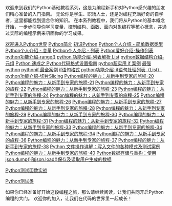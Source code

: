 
欢迎来到我们的Python基础教程系列，这是为编程新手和对Python感兴趣的朋友们精心准备的入门指南。
无论你是学生、职场人士，还是对编程充满好奇的自学者，这里都能找到适合你的知识。
在本系列教程中，我们将从Python的基本概念开始，一步步引导你学习变量、控制结构、函数、面向对象编程等核心概念，并通过实际的编程示例来巩固你的学习成果。


[欢迎进入Python世界](https://mp.weixin.qq.com/s/H7uXLFKQ9mnoJ9WR_CLr2g)
[Python简介](https://mp.weixin.qq.com/s/MShOyZsTObEG6RtJJW4sag)
[初识Python](https://mp.weixin.qq.com/s/DTkHNMCevwA77ji6XW9PIw)
[Python个人介绍 - 简单数据类型](https://mp.weixin.qq.com/s/F8-woi29yocXdCREoB8-_g)
[Python个人介绍 - 变量](https://mp.weixin.qq.com/s/a80Zs1XLGlhn1R4dhrt8qg)
[Python个人介绍 - 列表](https://mp.weixin.qq.com/s/hUBK5ISs7m-2530FW8d6Tw)
[Python爱好介绍-操作列表](https://mp.weixin.qq.com/s/Va-gzA7o_UFtEFrNRZln8w)
[python功能介绍-range()](https://mp.weixin.qq.com/s/6sVHeEm5cSO1eR6bjCG2og)
[python 功能介绍-列表解析 List](https://mp.weixin.qq.com/s/J1c6QuPbCm2QKC27p4Wznw)
[python数据结构介绍-元组](https://mp.weixin.qq.com/s/QTjQPawwkf4y8g3ziBvn4Q)
[Python 速成之 Python代码格式设置指南](https://mp.weixin.qq.com/s/B1VXoSKU3v68jV9jWaRV2A)
[python超实用 if 案例](https://mp.weixin.qq.com/s/IVn4GxkFdEIRyniURRXBGA)
[最强 python](https://mp.weixin.qq.com/s/TsTqpqhlEaHgBuCJvkxO9A)
[pythonif 最全案例](https://mp.weixin.qq.com/s/6fCFEJBhPuCtgpCfepfI6Q)
[if语句格式](https://mp.weixin.qq.com/s/Br60mIy96Z5w4bekpkm1RQ)
[python功能介绍-if语句处理列表（List）](https://mp.weixin.qq.com/s/rpSQXC6PxbM-nkk1UK-Hcw)
[python功能介绍-切片Slicing](https://mp.weixin.qq.com/s/S39N33n8k6MOI7DAipA1zw)
[Python编程的魅力：从新手到专家的旅程-20](https://mp.weixin.qq.com/s/nuBtamFTJ1zTQ1fOC3fUPw)
[Python编程的魅力：从新手到专家的旅程-21](https://mp.weixin.qq.com/s/H3nZGNYh32gFDBkLOQ0v1g)
[Python编程的魅力：从新手到专家的旅程-22](https://mp.weixin.qq.com/s/_OnEvBtOiKEzDkmGb_ykVw)
[Python编程的魅力：从新手到专家的旅程-23](https://mp.weixin.qq.com/s/vgDr5NEbluH90Znys9dCMg)
[Python编程的魅力：从新手到专家的旅程-24](https://mp.weixin.qq.com/s/WcMYhyoj3qmiiF0KwHHpOQ)
[Python编程的魅力：从新手到专家的旅程-25](https://mp.weixin.qq.com/s/zsThX4bE6lk9UK_uebcnxA)
[Python编程的魅力：从新手到专家的旅程-26](https://mp.weixin.qq.com/s/tuZwarqHl6G0usdxfFCoUg)
[Python编程的魅力：从新手到专家的旅程-27](https://mp.weixin.qq.com/s/lN-HZHKpXM-GMvZpuE39vQ)
[Python编程的魅力：从新手到专家的旅程-28](https://mp.weixin.qq.com/s/IikFEbg9SALB37AKqLrB0g)
[Python编程的魅力：从新手到专家的旅程-29](https://mp.weixin.qq.com/s/jGekejGdq_M3JOke5b8a_g)
[Python编程的魅力：从新手到专家的旅程-30](https://mp.weixin.qq.com/s/gM1D_kB9_zpKi88YXIdBVA)
[Python编程的魅力：从新手到专家的旅程-31](https://mp.weixin.qq.com/s/yYI6f808CPzI0CyFYLpDHA)
[Python编程的魅力：从新手到专家的旅程-32](https://mp.weixin.qq.com/s/SMISKqtejhXQlsqE61ui1A)
[Python编程的魅力：从新手到专家的旅程-33](https://mp.weixin.qq.com/s/phTGNsD6W2jkADwgpSDnYg)
[Python编程的魅力：从新手到专家的旅程-34](https://mp.weixin.qq.com/s/POHGtGsdf8T2inSX5vfOcg)
[Python编程的魅力：从新手到专家的旅程-34](https://mp.weixin.qq.com/s/-OjJk30grH4IjKs5HTsQVw)
[Python编程的魅力：从新手到专家的旅程-36](https://mp.weixin.qq.com/s/Tw6r8GVyuhRC7dVBmG55xw)
[Python编程的魅力：从新手到专家的旅程-37](https://mp.weixin.qq.com/s/6LkAzdiRNfmGmlXFdDnEfQ)
[Python编程的魅力：从新手到专家的旅程-38](https://mp.weixin.qq.com/s/rI8o6IHVfaxHcBBzNeAFhQ)
[Python 文件操作详解：写入文件的各种模式及测试案例](https://mp.weixin.qq.com/s/YSkIjmOfQnwfhmd7W6-orA)
[Python编程的魅力：从新手到专家的旅程-40](https://mp.weixin.qq.com/s/KtHLjjopa-SQxhg4TQVzjg)
[Python数据存储与重构：使用json.dump()和json.load()保存及读取用户生成的数据](https://mp.weixin.qq.com/s/k9nXeSf2J3oRMDSPFwzwLw)

[Python测试函数实战](https://mp.weixin.qq.com/s/z-NJHJHPNBoDNTdk_uDllw)

[Python测试类](https://mp.weixin.qq.com/s/7IYpwr2nPQhuXAbi92pjFQ)



如果你已经准备好开始这段编程之旅，那么请继续阅读，让我们共同开启Python编程的大门。
欢迎你的加入，让我们在代码的世界里一起成长！
